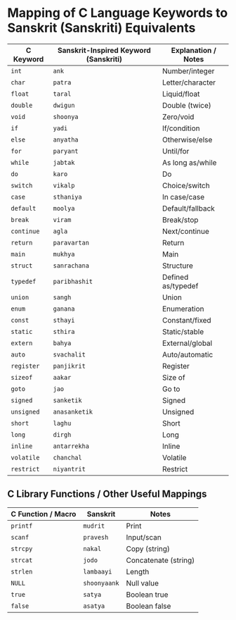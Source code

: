 # Mapping of C Language Keywords to Sanskrit (Sanskriti) Equivalents

| **C Keyword** | **Sanskrit-Inspired Keyword (Sanskriti)** | **Explanation / Notes** |
| ------------- | ----------------------------------------- | ----------------------- |
| `int`         | `ank`                                     | Number/integer          |
| `char`        | `patra`                                   | Letter/character        |
| `float`       | `taral`                                   | Liquid/float            |
| `double`      | `dwigun`                                  | Double (twice)          |
| `void`        | `shoonya`                                 | Zero/void               |
| `if`          | `yadi`                                    | If/condition            |
| `else`        | `anyatha`                                 | Otherwise/else          |
| `for`         | `paryant`                                 | Until/for               |
| `while`       | `jabtak`                                  | As long as/while        |
| `do`          | `karo`                                    | Do                      |
| `switch`      | `vikalp`                                  | Choice/switch           |
| `case`        | `sthaniya`                                | In case/case            |
| `default`     | `moolya`                                  | Default/fallback        |
| `break`       | `viram`                                   | Break/stop              |
| `continue`    | `agla`                                    | Next/continue           |
| `return`      | `paravartan`                              | Return                  |
| `main`        | `mukhya`                                  | Main                    |
| `struct`      | `sanrachana`                              | Structure               |
| `typedef`     | `paribhashit`                             | Defined as/typedef      |
| `union`       | `sangh`                                   | Union                   |
| `enum`        | `ganana`                                  | Enumeration             |
| `const`       | `sthayi`                                  | Constant/fixed          |
| `static`      | `sthira`                                  | Static/stable           |
| `extern`      | `bahya`                                   | External/global         |
| `auto`        | `svachalit`                               | Auto/automatic          |
| `register`    | `panjikrit`                               | Register                |
| `sizeof`      | `aakar`                                   | Size of                 |
| `goto`        | `jao`                                     | Go to                   |
| `signed`      | `sanketik`                                | Signed                  |
| `unsigned`    | `anasanketik`                             | Unsigned                |
| `short`       | `laghu`                                   | Short                   |
| `long`        | `dirgh`                                   | Long                    |
| `inline`      | `antarrekha`                              | Inline                  |
| `volatile`    | `chanchal`                                | Volatile                |
| `restrict`    | `niyantrit`                               | Restrict                |


## C Library Functions / Other Useful Mappings

| **C Function / Macro** | **Sanskrit** | **Notes**            |
| ---------------------- | ------------ | -------------------- |
| `printf`               | `mudrit`     | Print                |
| `scanf`                | `pravesh`    | Input/scan           |
| `strcpy`               | `nakal`      | Copy (string)        |
| `strcat`               | `jodo`       | Concatenate (string) |
| `strlen`               | `lambaayi`   | Length               |
| `NULL`                 | `shoonyaank` | Null value           |
| `true`                 | `satya`      | Boolean true         |
| `false`                | `asatya`     | Boolean false        |


